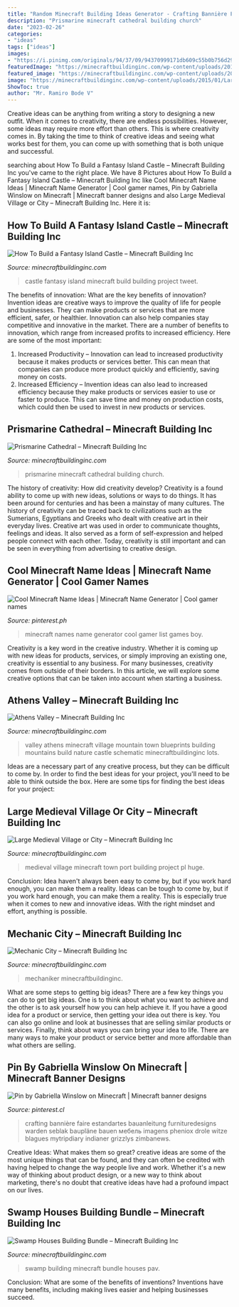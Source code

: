 ```yaml
---
title: "Random Minecraft Building Ideas Generator - Crafting Bannière Faire Estandartes Bauanleitung Furnituredesigns Warden Seblak Baupläne Bauen мебель Imagens Pheniox Drole Witze Blagues Mytripdiary Indianer Grizzlys Zimbanews"
description: "Prismarine minecraft cathedral building church"
date: "2023-02-26"
categories:
- "ideas"
tags: ["ideas"]
images:
- "https://i.pinimg.com/originals/94/37/09/94370999171db609c55b0b756d294392.jpg"
featuredImage: "https://minecraftbuildinginc.com/wp-content/uploads/2014/01/Mechanic-City-minecraft-building-ideas.jpg"
featured_image: "https://minecraftbuildinginc.com/wp-content/uploads/2015/02/Athens-Valley-village-mountain-town-minecraft-building-ideas-blueprints-5.jpg"
image: "https://minecraftbuildinginc.com/wp-content/uploads/2015/01/Large-Medieval-Village-minecraft-building-ideas-town-city-huge-house-water-port-8.jpg"
ShowToc: true
author: "Mr. Ramiro Bode V"
---
```



Creative ideas can be anything from writing a story to designing a new outfit. When it comes to creativity, there are endless possibilities. However, some ideas may require more effort than others. This is where creativity comes in. By taking the time to think of creative ideas and seeing what works best for them, you can come up with something that is both unique and successful.

	

		
searching about How To Build a Fantasy Island Castle – Minecraft Building Inc you've came to the right place. We have 8 Pictures about How To Build a Fantasy Island Castle – Minecraft Building Inc like Cool Minecraft Name Ideas | Minecraft Name Generator | Cool gamer names, Pin by Gabriella Winslow on Minecraft | Minecraft banner designs and also Large Medieval Village or City – Minecraft Building Inc. Here it is:
		
    
## How To Build A Fantasy Island Castle – Minecraft Building Inc

<img loading=lazy src="https://minecraftbuildinginc.com/wp-content/uploads/formidable/5/Fantasy-Island-Castle-How-To-and-Download-Minecraft-Building-3.jpg" onerror="this.onerror=null;this.src='https://tse1.mm.bing.net/th?id=OIP.iu6rWMDkRa0DZNDvV-luYAHaEK&amp;pid=15.1';" alt="How To Build a Fantasy Island Castle – Minecraft Building Inc">

_Source: minecraftbuildinginc.com_

>castle fantasy island minecraft build building project tweet. 

	

The benefits of innovation: What are the key benefits of innovation?
Invention ideas are creative ways to improve the quality of life for people and businesses. They can make products or services that are more efficient, safer, or healthier. Innovation can also help companies stay competitive and innovative in the market. There are a number of benefits to innovation, which range from increased profits to increased efficiency. Here are some of the most important: 
1. Increased Productivity – Innovation can lead to increased productivity because it makes products or services better. This can mean that companies can produce more product quickly and efficiently, saving money on costs. 
2. Increased Efficiency – Invention ideas can also lead to increased efficiency because they make products or services easier to use or faster to produce. This can save time and money on production costs, which could then be used to invest in new products or services.

    
## Prismarine Cathedral – Minecraft Building Inc

<img loading=lazy src="https://minecraftbuildinginc.com/wp-content/uploads/2015/04/Prismarine-Cathedral-minecraft-building-ideas-blueprints-download-save-church-5.jpg" onerror="this.onerror=null;this.src='https://tse4.mm.bing.net/th?id=OIP.Om4XCeDOASRv0td9kdThPwHaD6&amp;pid=15.1';" alt="Prismarine Cathedral – Minecraft Building Inc">

_Source: minecraftbuildinginc.com_

>prismarine minecraft cathedral building church. 

	

The history of creativity: How did creativity develop?
Creativity is a found ability to come up with new ideas, solutions or ways to do things. It has been around for centuries and has been a mainstay of many cultures. The history of creativity can be traced back to civilizations such as the Sumerians, Egyptians and Greeks who dealt with creative art in their everyday lives. Creative art was used in order to communicate thoughts, feelings and ideas. It also served as a form of self-expression and helped people connect with each other. Today, creativity is still important and can be seen in everything from advertising to creative design.

    
## Cool Minecraft Name Ideas | Minecraft Name Generator | Cool Gamer Names

<img loading=lazy src="https://i.pinimg.com/originals/94/37/09/94370999171db609c55b0b756d294392.jpg" onerror="this.onerror=null;this.src='https://tse1.mm.bing.net/th?id=OIP.liVW4jZ8ASKpqMDmrrfGHwHaLG&amp;pid=15.1';" alt="Cool Minecraft Name Ideas | Minecraft Name Generator | Cool gamer names">

_Source: pinterest.ph_

>minecraft names name generator cool gamer list games boy. 

	

Creativity is a key word in the creative industry. Whether it is coming up with new ideas for products, services, or simply improving an existing one, creativity is essential to any business. For many businesses, creativity comes from outside of their borders. In this article, we will explore some creative options that can be taken into account when starting a business.

    
## Athens Valley – Minecraft Building Inc

<img loading=lazy src="https://minecraftbuildinginc.com/wp-content/uploads/2015/02/Athens-Valley-village-mountain-town-minecraft-building-ideas-blueprints-5.jpg" onerror="this.onerror=null;this.src='https://tse3.mm.bing.net/th?id=OIP.oywT1GeggJhWiM9E2KS-uQHaD0&amp;pid=15.1';" alt="Athens Valley – Minecraft Building Inc">

_Source: minecraftbuildinginc.com_

>valley athens minecraft village mountain town blueprints building mountains build nature castle schematic minecraftbuildinginc lots. 

	

Ideas are a necessary part of any creative process, but they can be difficult to come by. In order to find the best ideas for your project, you'll need to be able to think outside the box. Here are some tips for finding the best ideas for your project: 

    
## Large Medieval Village Or City – Minecraft Building Inc

<img loading=lazy src="https://minecraftbuildinginc.com/wp-content/uploads/2015/01/Large-Medieval-Village-minecraft-building-ideas-town-city-huge-house-water-port-8.jpg" onerror="this.onerror=null;this.src='https://tse3.mm.bing.net/th?id=OIP.QrNtSiAiOSag3sSvMpIn4gHaD6&amp;pid=15.1';" alt="Large Medieval Village or City – Minecraft Building Inc">

_Source: minecraftbuildinginc.com_

>medieval village minecraft town port building project pl huge. 

	

Conclusion: Idea haven't always been easy to come by, but if you work hard enough, you can make them a reality.
Ideas can be tough to come by, but if you work hard enough, you can make them a reality. This is especially true when it comes to new and innovative ideas. With the right mindset and effort, anything is possible.

    
## Mechanic City – Minecraft Building Inc

<img loading=lazy src="https://minecraftbuildinginc.com/wp-content/uploads/2014/01/Mechanic-City-minecraft-building-ideas.jpg" onerror="this.onerror=null;this.src='https://tse4.mm.bing.net/th?id=OIP.H884-KKMbqWy73pW5Q6WKQHaD0&amp;pid=15.1';" alt="Mechanic City – Minecraft Building Inc">

_Source: minecraftbuildinginc.com_

>mechaniker minecraftbuildinginc. 

	

What are some steps to getting big ideas?
There are a few key things you can do to get big ideas. One is to think about what you want to achieve and the other is to ask yourself how you can help achieve it. If you have a good idea for a product or service, then getting your idea out there is key. You can also go online and look at businesses that are selling similar products or services. Finally, think about ways you can bring your idea to life. There are many ways to make your product or service better and more affordable than what others are selling.

    
## Pin By Gabriella Winslow On Minecraft | Minecraft Banner Designs

<img loading=lazy src="https://i.pinimg.com/736x/ae/44/5a/ae445aabd2620b5309ed8d902d5daf34.jpg" onerror="this.onerror=null;this.src='https://tse4.mm.bing.net/th?id=OIP.3NkHv8pLKSsaWpacMv-3aAHaJy&amp;pid=15.1';" alt="Pin by Gabriella Winslow on Minecraft | Minecraft banner designs">

_Source: pinterest.cl_

>crafting bannière faire estandartes bauanleitung furnituredesigns warden seblak baupläne bauen мебель imagens pheniox drole witze blagues mytripdiary indianer grizzlys zimbanews. 

	

Creative Ideas: What makes them so great?
creative ideas are some of the most unique things that can be found, and they can often be credited with having helped to change the way people live and work. Whether it's a new way of thinking about product design, or a new way to think about marketing, there's no doubt that creative ideas have had a profound impact on our lives.

    
## Swamp Houses Building Bundle – Minecraft Building Inc

<img loading=lazy src="https://minecraftbuildinginc.com/wp-content/uploads/formidable/5/Swamp-Houses-Building-Bundle-Minecraft-Ideas-download-pack-3.jpg" onerror="this.onerror=null;this.src='https://tse4.mm.bing.net/th?id=OIP.xnrC31p4BBKjVuFExw-TBQHaFk&amp;pid=15.1';" alt="Swamp Houses Building Bundle – Minecraft Building Inc">

_Source: minecraftbuildinginc.com_

>swamp building minecraft bundle houses pav. 

	

Conclusion: What are some of the benefits of inventions?
Inventions have many benefits, including making lives easier and helping businesses succeed.

